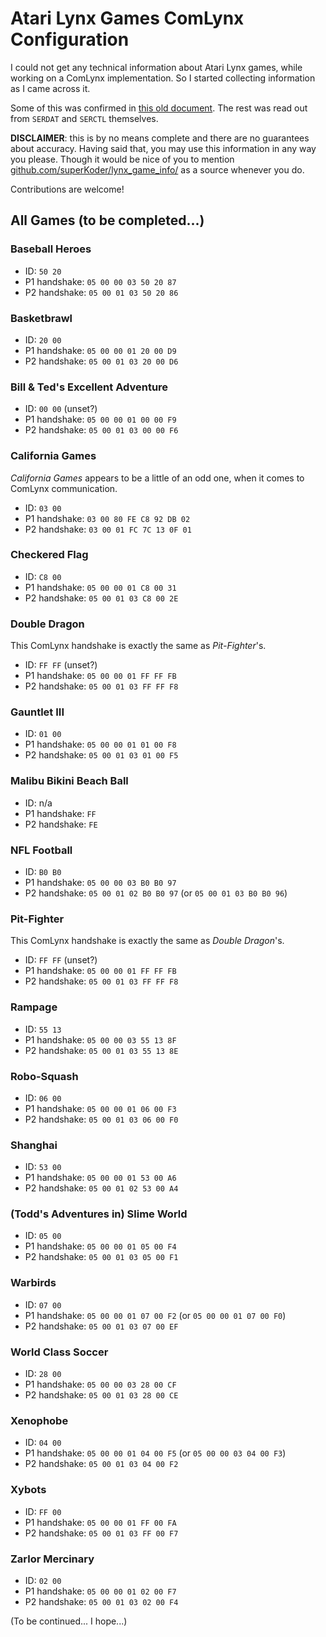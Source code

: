 # Atari Lynx Games ComLynx Configuration

I could not get any technical information about Atari Lynx games, while working on a ComLynx implementation. So I started collecting information as I came across it.

Some of this was confirmed in [this old document](https://atarilynxdeveloper.wordpress.com/documentation/redeye/). The rest was read out from `SERDAT` and `SERCTL` themselves.

**DISCLAIMER**: this is by no means complete and there are no guarantees about accuracy. Having said that, you may use this information in any way you please. Though it would be nice of you to mention [github.com/superKoder/lynx_game_info/](https://github.com/superKoder/lynx_game_info/main/README.md) as a source whenever you do. 

Contributions are welcome!

## All Games (to be completed...)


### Baseball Heroes 

* ID: `50 20`
* P1 handshake: `05 00 00 03 50 20 87`
* P2 handshake: `05 00 01 03 50 20 86` 


### Basketbrawl

* ID: `20 00`
* P1 handshake: `05 00 00 01 20 00 D9`
* P2 handshake: `05 00 01 03 20 00 D6` 


### Bill & Ted's Excellent Adventure

* ID: `00 00` (unset?)
* P1 handshake: `05 00 00 01 00 00 F9`
* P2 handshake: `05 00 01 03 00 00 F6` 


### California Games

_California Games_ appears to be a little of an odd one, when it comes to ComLynx communication.

* ID: `03 00`
* P1 handshake: `03 00 80 FE C8 92 DB 02`
* P2 handshake: `03 00 01 FC 7C 13 0F 01` 


### Checkered Flag

* ID: `C8 00`
* P1 handshake: `05 00 00 01 C8 00 31`
* P2 handshake: `05 00 01 03 C8 00 2E` 


### Double Dragon

This ComLynx handshake is exactly the same as _Pit-Fighter_'s.

* ID: `FF FF` (unset?)
* P1 handshake: `05 00 00 01 FF FF FB`
* P2 handshake: `05 00 01 03 FF FF F8` 


### Gauntlet III

* ID: `01 00`
* P1 handshake: `05 00 00 01 01 00 F8`
* P2 handshake: `05 00 01 03 01 00 F5`


### Malibu Bikini Beach Ball

* ID: n/a
* P1 handshake: `FF`
* P2 handshake: `FE` 


### NFL Football

* ID: `B0 B0`
* P1 handshake: `05 00 00 03 B0 B0 97`
* P2 handshake: `05 00 01 02 B0 B0 97` (or `05 00 01 03 B0 B0 96`) 


### Pit-Fighter

This ComLynx handshake is exactly the same as _Double Dragon_'s.

* ID: `FF FF` (unset?)
* P1 handshake: `05 00 00 01 FF FF FB`
* P2 handshake: `05 00 01 03 FF FF F8` 


### Rampage

* ID: `55 13`
* P1 handshake: `05 00 00 03 55 13 8F`
* P2 handshake: `05 00 01 03 55 13 8E`


### Robo-Squash
* ID: `06 00`
* P1 handshake: `05 00 00 01 06 00 F3`
* P2 handshake: `05 00 01 03 06 00 F0`


### Shanghai

* ID: `53 00`
* P1 handshake: `05 00 00 01 53 00 A6`
* P2 handshake: `05 00 01 02 53 00 A4`


### (Todd's Adventures in) Slime World

* ID: `05 00`
* P1 handshake: `05 00 00 01 05 00 F4`
* P2 handshake: `05 00 01 03 05 00 F1` 


### Warbirds

* ID: `07 00`
* P1 handshake: `05 00 00 01 07 00 F2` (or `05 00 00 01 07 00 F0`)
* P2 handshake: `05 00 01 03 07 00 EF` 


### World Class Soccer 

* ID: `28 00`
* P1 handshake: `05 00 00 03 28 00 CF`
* P2 handshake: `05 00 01 03 28 00 CE` 


### Xenophobe

* ID: `04 00`
* P1 handshake: `05 00 00 01 04 00 F5` (or `05 00 00 03 04 00 F3`)
* P2 handshake: `05 00 01 03 04 00 F2` 


### Xybots 

* ID: `FF 00`
* P1 handshake: `05 00 00 01 FF 00 FA`
* P2 handshake: `05 00 01 03 FF 00 F7` 


### Zarlor Mercinary

* ID: `02 00`
* P1 handshake: `05 00 00 01 02 00 F7`
* P2 handshake: `05 00 01 03 02 00 F4`

(To be continued... I hope...)
